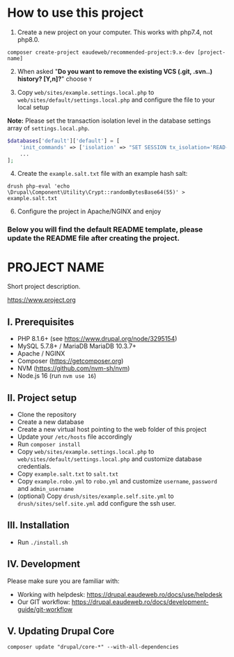 # How to use this project

1. Create a new project on your computer. This works with php7.4, not php8.0.

```
composer create-project eaudeweb/recommended-project:9.x-dev [project-name]
```

2. When asked "**Do you want to remove the existing VCS (.git, .svn..) history? [Y,n]?**" choose `Y`

3. Copy `web/sites/example.settings.local.php` to `web/sites/default/settings.local.php` and configure the file to your local setup

**Note:** Please set the transaction isolation level in the database settings array of `settings.local.php`.

```php
$databases['default']['default'] = [
    'init_commands' => ['isolation' => "SET SESSION tx_isolation='READ-COMMITTED'"],
    ...
];
```
4. Create the `example.salt.txt` file with an example hash salt:

```
drush php-eval 'echo \Drupal\Component\Utility\Crypt::randomBytesBase64(55)' > example.salt.txt
```

6. Configure the project in Apache/NGINX and enjoy

### Below you will find the default README template, please update the README file after creating the project.

# PROJECT NAME

Short project description.

https://www.project.org

## I. Prerequisites

* PHP  8.1.6+ (see https://www.drupal.org/node/3295154)
* MySQL 5.7.8+ / MariaDB MariaDB 10.3.7+
* Apache / NGINX
* Composer (https://getcomposer.org)
* NVM (https://github.com/nvm-sh/nvm)
* Node.js 16 (run `nvm use 16`)

## II. Project setup

* Clone the repository
* Create a new database
* Create a new virtual host pointing to the web folder of this project
* Update your `/etc/hosts` file accordingly
* Run `composer install`
* Copy `web/sites/example.settings.local.php` to `web/sites/default/settings.local.php` and customize database credentials.
* Copy `example.salt.txt` to `salt.txt`
* Copy `example.robo.yml` to `robo.yml` and customize `username`, `password` and `admin_username`
* (optional) Copy `drush/sites/example.self.site.yml` to `drush/sites/self.site.yml` add configure the ssh user.

## III. Installation

* Run `./install.sh`

## IV. Development

Please make sure you are familiar with:
* Working with helpdesk: https://drupal.eaudeweb.ro/docs/use/helpdesk
* Our GIT workflow: https://drupal.eaudeweb.ro/docs/development-guide/git-workflow

## V. Updating Drupal Core

`composer update "drupal/core-*" --with-all-dependencies`
